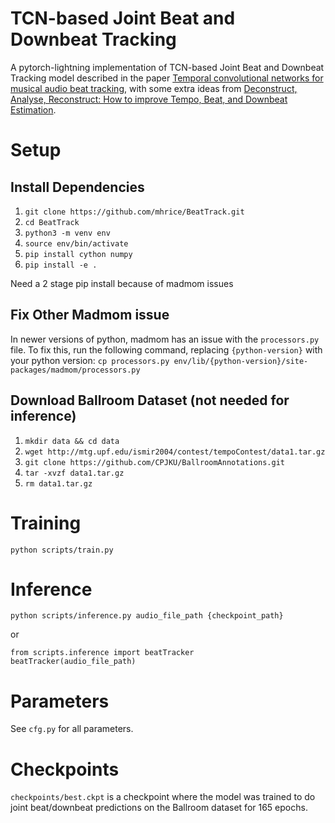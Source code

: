 # TCN-based Joint Beat and Downbeat Tracking
A pytorch-lightning implementation of TCN-based Joint Beat and Downbeat Tracking model described in the paper [Temporal convolutional networks for musical audio beat tracking](https://ieeexplore.ieee.org/document/8902578), with some extra ideas from [Deconstruct, Analyse, Reconstruct: How to improve Tempo, Beat, and Downbeat Estimation](https://program.ismir2020.net/static/final_papers/223.pdf).

# Setup
## Install Dependencies
1. `git clone https://github.com/mhrice/BeatTrack.git`
2. `cd BeatTrack`
1. `python3 -m venv env`
2. `source env/bin/activate`
3. `pip install cython numpy`
4. `pip install -e .`

Need a 2 stage pip install because of madmom issues

## Fix Other Madmom issue
In newer versions of python, madmom has an issue with the `processors.py` file. To fix this, run the following command, replacing `{python-version}` with your python version:
`cp processors.py env/lib/{python-version}/site-packages/madmom/processors.py`

## Download Ballroom Dataset (not needed for inference)
1. `mkdir data && cd data`
2. `wget http://mtg.upf.edu/ismir2004/contest/tempoContest/data1.tar.gz`
2. `git clone https://github.com/CPJKU/BallroomAnnotations.git`
3. `tar -xvzf data1.tar.gz`
4. `rm data1.tar.gz`


# Training
`python scripts/train.py`

# Inference
`python scripts/inference.py audio_file_path {checkpoint_path}`

or
```
from scripts.inference import beatTracker
beatTracker(audio_file_path)
```

# Parameters
See `cfg.py` for all parameters.

# Checkpoints
`checkpoints/best.ckpt` is a checkpoint where the model was trained to do joint beat/downbeat predictions on the Ballroom dataset for 165 epochs.

